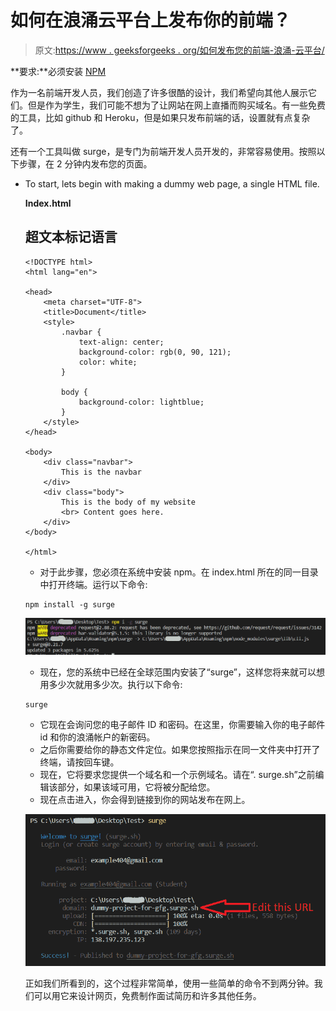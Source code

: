 # 如何在浪涌云平台上发布你的前端？

> 原文:[https://www . geeksforgeeks . org/如何发布您的前端-浪涌-云平台/](https://www.geeksforgeeks.org/how-to-publish-your-front-end-over-surge-cloud-platform/)

**要求:**必须安装 [NPM](https://www.geeksforgeeks.org/nodejs-tutorials/)

作为一名前端开发人员，我们创造了许多很酷的设计，我们希望向其他人展示它们。但是作为学生，我们可能不想为了让网站在网上直播而购买域名。有一些免费的工具，比如 github 和 Heroku，但是如果只发布前端的话，设置就有点复杂了。

还有一个工具叫做 surge，是专门为前端开发人员开发的，非常容易使用。按照以下步骤，在 2 分钟内发布您的页面。

*   To start, lets begin with making a dummy web page, a single HTML file.

    **Index.html**

    ## 超文本标记语言

    ```htmlhtml
    <!DOCTYPE html>
    <html lang="en">

    <head>
        <meta charset="UTF-8">
        <title>Document</title>
        <style>
            .navbar {
                text-align: center;
                background-color: rgb(0, 90, 121);
                color: white;
            }

            body {
                background-color: lightblue;
            }
        </style>
    </head>

    <body>
        <div class="navbar">
            This is the navbar
        </div>
        <div class="body">
            This is the body of my website
            <br> Content goes here.
        </div>
    </body>

    </html>
    ```

    *   对于此步骤，您必须在系统中安装 npm。在 index.html 所在的同一目录中打开终端。运行以下命令:

    ```htmlhtml
    npm install -g surge
    ```

    ![](img/98d74d9c33223ffd56f3b4847266210c.png)

    *   现在，您的系统中已经在全球范围内安装了“surge”，这样您将来就可以想用多少次就用多少次。执行以下命令:

    ```htmlhtml
    surge
    ```

    *   它现在会询问您的电子邮件 ID 和密码。在这里，你需要输入你的电子邮件 id 和你的浪涌帐户的新密码。
    *   之后你需要给你的静态文件定位。如果您按照指示在同一文件夹中打开了终端，请按回车键。
    *   现在，它将要求您提供一个域名和一个示例域名。请在“. surge.sh”之前编辑该部分，如果该域可用，它将被分配给您。
    *   现在点击进入，你会得到链接到你的网站发布在网上。

    ![](img/fa98bb2473958904ceb1b6ac20882e5c.png)

    正如我们所看到的，这个过程非常简单，使用一些简单的命令不到两分钟。我们可以用它来设计网页，免费制作面试简历和许多其他任务。